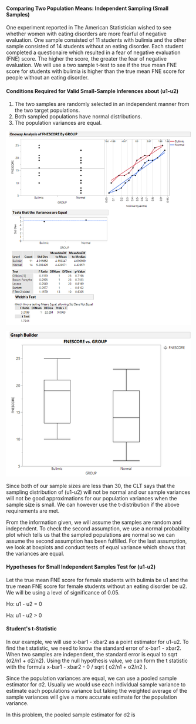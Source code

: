 #### Comparing Two Population Means: Independent Sampling (Small Samples)
One experiment reported in The American Statistician wished to see whether women with eating disorders are more fearful of negative evaluation. One sample consisted of 11 students with bulimia and the other sample consisted of 14 students without an eating disorder. Each student completed a questionaire which resulted in a fear of negative evaluation (FNE) score. The higher the score, the greater the fear of negative evaluation. We will use a two sample t-test to see if the true mean FNE score for students with bulimia is higher than the true mean FNE score for people without an eating disorder.

#### Conditions Required for Valid Small-Sample Inferences about (u1-u2)

1. The two samples are randomly selected in an independent manner from the two target populations.
2. Both sampled populations have normal distributions.
3. The population variances are equal.

![Assumptions](Assumptions.png)

![boxplot](boxplot.png)


Since both of our sample sizes are less than 30, the CLT says that the sampling distribution of (u1-u2) will not be normal and our sample variances will not be good approximations for our population variances when the sample size is small. We can however use the t-distribution if the above requirements are met.

From the information given, we will assume the samples are random and independent. To check the second assumption, we use a normal probability plot which tells us that the sampled populations are normal so we can assume the second assumption has been fulfilled. For the last assumption, we look at boxplots and conduct tests of equal variance which shows that the variances are equal. 

#### Hypotheses for Small Independent Samples Test for (u1-u2)
Let the true mean FNE score for female students with bulimia be u1 and the true mean FNE score for female students without an eating disorder be u2. We will be using a level of significance of 0.05.

Ho: u1 - u2 = 0

Ha: u1 - u2 > 0



#### Student's t-Statistic

In our example, we will use x-bar1 - xbar2 as a point estimator for u1-u2.  To find the t statistic, we need to know the standard error of x-bar1 - xbar2. When two samples are independent, the standard error is equal to sqrt (σ2/n1 + σ2/n2). Using the null hypothesis value, we can form the t statistic with the formula x-bar1 - xbar2 - 0 / sqrt ( o2/n1 + σ2/n2 ). 

Since the population variances are equal, we can use a pooled sample estimator for σ2. Usually we would use each individual sample variance to estimate each populations variance but taking the weighted average of the sample variances will give a more accurate estimate for the population variance. 

In this problem, the pooled sample estimator for σ2 is 




